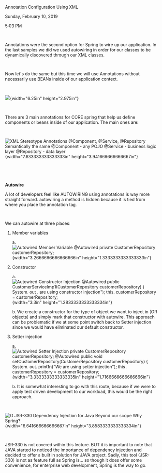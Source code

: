 Annotation Configuration Using XML

Sunday, February 10, 2019

5:03 PM

 

Annotations were the second option for Spring to wire up our application. In the last samples we did we used autowiring in order for our classes to be dynamically discovered through our XML classes.

 

Now let\'s do the same but this time we will use Annotations without necessarily use BEANs inside of our application context.

 

![](003_Annotation_Configuration_Using_XML_000.png){width="6.25in" height="2.975in"}

 

There are 3 main annotations for CORE spring that help us define components or beans inside of our application. The main ones are:

 

![XML Stereotype Annotations \@Component, \@Service, \@Repository Semantically the same \@Component - any POJO \@Service - business logic layer \@Repository - data layer ](003_Annotation_Configuration_Using_XML_001.png){width="7.833333333333333in" height="3.941666666666667in"}

 

 

**Autowire**

A lot of developers feel like AUTOWIRING using annotations is way more straight forward. autowiring a method is hidden because it is tied from where you place the annotation tag.

 

We can autowire at three places:

1.  Member variables

    a.  ![Autowired Member Variable \@Autowired private CustomerRepository customerRepository; ](003_Annotation_Configuration_Using_XML_002.png){width="3.2666666666666666in" height="1.3333333333333333in"}

2.  Constructor

    a.  ![Autowired Constructor Injection \@Autowired public CustomerServiceImp1(CustomerRepository customerRepository) { System. out . are using constructor injection\"); this. customerRepository = customerRepository; ](003_Annotation_Configuration_Using_XML_003.png){width="3.3in" height="1.2833333333333334in"}

    b.  We create a constructor for the type of object we want to inject in (OR objects) and simply mark that constructor with autowire. This approach can be problematic if we at some point switch back to Setter injection since we would have eliminated our default constructor.

3.  Setter injection

    a.  ![Autowired Setter Injection private CustomerRepository customerRepository; \@Autowired public void setCustomerRepository(CustomerRepository customerRepository) { System. out. print1n(\"We are using setter injection\"); this . customerRepository = customerRepository; ](003_Annotation_Configuration_Using_XML_004.png){width="3.3333333333333335in" height="1.7166666666666666in"}

    b.  It is somewhat interesting to go with this route, because if we were to apply test driven development to our workload, this would be the right approach.

 

![O JSR-330 Dependency Injection for Java Beyond our scope Why Spring? ](003_Annotation_Configuration_Using_XML_005.png){width="6.641666666666667in" height="3.8583333333333334in"}

 

JSR-330 is not covered within this lecture. BUT it is important to note that JAVA started to noticed the importance of dependency injection and decided to offer a built in solution for JAVA project. Sadly, this tool (JSR-330) is not as feature full as Spring is... so though it does offer some convenience, for enterprise web development, Spring is the way to go.
